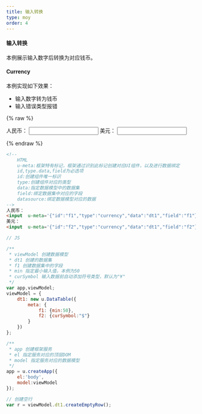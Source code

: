 ```yaml
---
title: 输入转换
type: moy
order: 4
---
```

#### 输入转换

本例展示输入数字后转换为对应钱币。


#### Currency

本例实现如下效果：

* 输入数字转为钱币
* 输入错误类型报错

{% raw %}
<div class="example-content"><!-- 
	HTML
	u-meta:框架特有标记，框架通过识别此标记创建对应UI组件，以及进行数据绑定 
	id,type.data,field为必选项
	id:创建组件唯一标识
	type:创建组件对应的类型
	data:指定数据模型中的数据集
	field:绑定数据集中对应的字段
	datasource:绑定数据模型对应的数据
-->
人民币：
<input  u-meta='{&quot;id&quot;:&quot;f1&quot;,&quot;type&quot;:&quot;currency&quot;,&quot;data&quot;:&quot;dt1&quot;,&quot;field&quot;:&quot;f1&quot;}' />
美元：
<input  u-meta='{&quot;id&quot;:&quot;f2&quot;,&quot;type&quot;:&quot;currency&quot;,&quot;data&quot;:&quot;dt1&quot;,&quot;field&quot;:&quot;f2&quot;}' /></div>



<script>
// JS

/**
 * viewModel 创建数据模型
 * dt1 创建的数据集
 * f1 创建数据集中的字段
 * min 指定最小输入值，本例为50
 * curSymbol 输入数据前自动添加符号类型，默认为"¥"
 */
var app,viewModel;
viewModel = {
    dt1: new u.DataTable({
        meta: {
            f1: {min:50},
            f2: {curSymbol:"$"}
        }
    })
};

/**
 * app 创建框架服务
 * el 指定服务对应的顶层DOM
 * model 指定服务对应的数据模型
 */
app = u.createApp({
    el:'body',
    model:viewModel
});

// 创建空行
var r = viewModel.dt1.createEmptyRow();


</script>

{% endraw %}
``` html
<!-- 
	HTML
	u-meta:框架特有标记，框架通过识别此标记创建对应UI组件，以及进行数据绑定 
	id,type.data,field为必选项
	id:创建组件唯一标识
	type:创建组件对应的类型
	data:指定数据模型中的数据集
	field:绑定数据集中对应的字段
	datasource:绑定数据模型对应的数据
-->
人民币：
<input  u-meta='{"id":"f1","type":"currency","data":"dt1","field":"f1"}' />
美元：
<input  u-meta='{"id":"f2","type":"currency","data":"dt1","field":"f2"}' />
```

``` js
// JS

/**
 * viewModel 创建数据模型
 * dt1 创建的数据集
 * f1 创建数据集中的字段
 * min 指定最小输入值，本例为50
 * curSymbol 输入数据前自动添加符号类型，默认为"¥"
 */
var app,viewModel;
viewModel = {
    dt1: new u.DataTable({
        meta: {
            f1: {min:50},
            f2: {curSymbol:"$"}
        }
    })
};

/**
 * app 创建框架服务
 * el 指定服务对应的顶层DOM
 * model 指定服务对应的数据模型
 */
app = u.createApp({
    el:'body',
    model:viewModel
});

// 创建空行
var r = viewModel.dt1.createEmptyRow();


```

